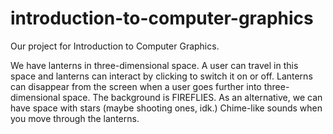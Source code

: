# introduction-to-computer-graphics
Our project for Introduction to Computer Graphics.

We have lanterns in three-dimensional space. 
A user can travel in this space and lanterns can interact by clicking to switch it on or off.
Lanterns can disappear from the screen when a user goes further into three-dimensional space.
The background is FIREFLIES. As an alternative, we can have space with stars (maybe shooting ones, idk.)
Chime-like sounds when you move through the lanterns.
